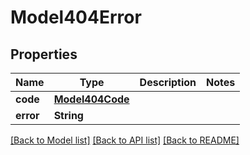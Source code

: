 # Model404Error

## Properties
Name | Type | Description | Notes
------------ | ------------- | ------------- | -------------
**code** | [**Model404Code**](Model404Code.md) |  | 
**error** | **String** |  | 

[[Back to Model list]](../README.md#documentation-for-models) [[Back to API list]](../README.md#documentation-for-api-endpoints) [[Back to README]](../README.md)


